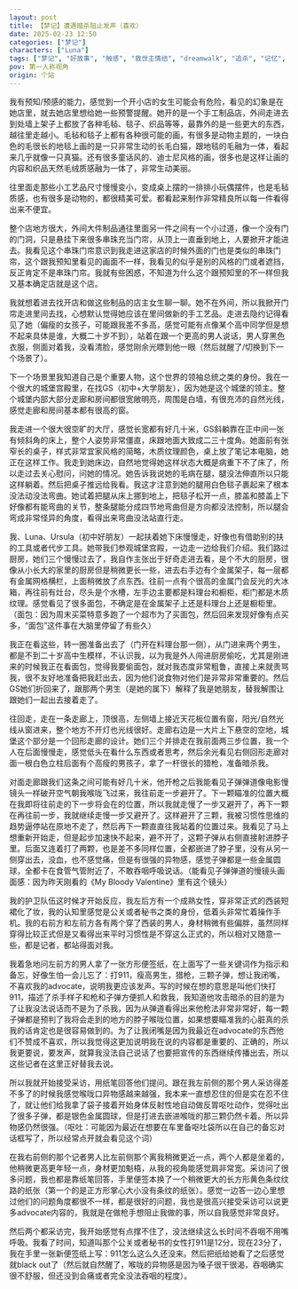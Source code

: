 ```yaml
---
layout: post
title: 【梦记】遭遇暗杀阻止发声（喜欢）
date: 2025-02-23 12:50
categories: ["梦记"]
characters: ["Luna"]
tags: ["梦记", "好故事", "触感", "救世主情结", "dreamwalk", "追杀", "记忆", "枪战"]
pov: 第一人称视角
origin: 个站
---
```


我有预知/预感的能力，感觉到一个开小店的女生可能会有危险，看见的幻象是在她店里，就去她店里想给她一些预警提醒。她开的是一个手工制品店，外间走进去到处墙上架子上都放了各种毛毡、毯子、织品等等，最靠外的是一些更大的东西，越往里走越小。毛毡和毯子上都有各种很可能的画，有很多是动物主题的，一块白色的毛很长的地毯上画的是一只非常生动的长毛白猫，跟地毯的毛融为一体，看起来几乎就像一只真猫。还有很多童话风的、迪士尼风格的画，很多也是这样让画的内容和织品天然毛绒质感融为一体了，非常生动美丽。

往里面走那些小工艺品尺寸慢慢变小，变成桌上摆的一排排小玩偶摆件，也是毛毡质感，也有很多是动物的，都很精美可爱。都看起来制作非常精良所以每一件看得出来不便宜。

整个店地方很大，外间大件制品通往里面另一件之间有一个小过道，像一个没有门的门洞，只是悬挂下来很多串珠充当门帘，从顶上一直垂到地上，人要掀开才能进去。我看见这个串珠门帘意识到我走进这家店的时候外面的门也是类似的串珠门帘，这个跟我预知里看见的画面不一样，我看见的似乎是别的风格的门或者遮挡，反正肯定不是串珠门帘。我就有些困惑，不知道为什么这个跟预知里的不一样但我又基本确定店就是这个店。

我就想着进去找开店和做这些制品的店主女生聊一聊。她不在外间，所以我掀开门帘走进里间去找，心想默认觉得她应该在里间做新的手工艺品。走进去隐约记得看见了她（偏瘦的女孩子，可能跟我差不多高，感觉可能有点像某个高中同学但是想不起来具体是谁，大概二十岁不到），站着在跟一个更高的男人说话，男人穿黑色衣服，侧面对着我，没看清脸，感觉刚余光瞟到他一眼（然后就醒了/切换到下一个场景了）。

下一个场景里我知道自己是个重要人物，这个世界的领袖总统之类的身份。我在一个很大的城堡宫殿里，在找GS（初中+大学朋友），因为她是这个城堡的领主。整个城堡内部大部分走廊和房间都很宽敞明亮，周围是白墙，有很充沛的自然光线，感觉走廊和房间基本都有很高的窗。

我走进一个很大很空旷的大厅，感觉长宽都有好几十米，GS斜躺靠在正中间一张有倾斜角的床上，整个人姿势非常僵直，床跟地面大致成二三十度角。她面前有张窄长的桌子，样式非常宜家风格的简略，木质纹理颜色，桌上放了笔记本电脑，她正在这样工作。我走到她床边，自然地觉得她这样状态大概是病重下不了床了，所以走过去关心慰问，问她的情况。她告诉我说她的毛病在腿，腿没法伸直所以只能这样躺着。然后把桌子推远给我看。我这才注意到她的腿用白色毯子裹起来了根本没法动没法弯曲。她试着把腿从床上挪到地上，把毯子松开一点，膝盖和膝盖上下好像都有能弯曲的关节，整条腿能分成四节地弯曲但是方向都没法控制，所以腿会弯成非常怪异的角度，看得出来弯曲没法站直行走。

我、Luna、Ursula（初中好朋友）一起扶着她下床慢慢走，好像也有借助别的扶的工具或者代步工具。她带我们参观城堡宫殿，一边走一边给我们介绍。我们路过厨房，她们三个慢慢过去了，我自作主张出于好奇走进去看，是个不大的厨房，很像从小长大的家里的厨房但是稍微更长一些，进去右手边有个金属架子，每一层都有金属网格横栏，上面稍微放了点东西。往前一点有个很高的金属门会反光的大冰箱，再往前有灶台，尽头是个水槽，左手边主要都是料理台和橱柜，柜门都是木质纹理。感觉看见了很多面包，不确定是在金属架子上还是料理台上还是橱柜里。（面包：因为周末买菜特意多跑了一个超市为了买面包，然后回来发现好像有点买多，“面包”这件事在大脑里停留了有些久）

我正在看这些，转一圈准备出去了（门开在料理台那一侧），从门进来两个男生，都是不到二十岁高中生模样，不认识我，以为我是外人闯进厨房偷吃，尤其是刚进来的时候我正在看面包，觉得我要偷面包，就对我态度非常粗鲁，直接上来就责骂我，很不友好地准备把我赶出去，因为他们说食物对他们是非常非常重要的。然后GS她们折回来了，跟那两个男生（是她的属下）解释了我是她朋友，替我解围让跟她们一起出去接着走了。

往回走，走在一条走廊上，顶很高，左侧墙上接近天花板位置有窗，阳光/自然光线从窗进来，整个地方不开灯也光线很好。走廊右边是一大片上下悬空的空地，城堡这个部分是一个回形走廊的设计。她们三个并排走在我前面两三步位置，我一个人在后面慢慢走，感觉低头在看什么东西或者思考，然后余光看见右侧回形走廊对面一根白色立柱后面有个高瘦的男孩子，拿了一杆很长的猎枪，准备暗杀我。

对面走廊跟我们这条之间可能有好几十米，他开枪之后我能看见子弹弹道像电影慢镜头一样破开空气朝我喉咙飞过来，我往前走一步避开了。下一颗瞄准的位置大概在我即将往前走的下一步将会在的位置，所以我就走慢了一步又避开了，再下一颗在再往前一步，我就继续走慢一步又避开了。这样避开了三颗，我被习惯性思维的趋势逼停站在原地不走了，然后再下一颗直直往我站着的位置过来。我看见了马上想重新开始走，但是起步加速快不起来，避不开了，这颗子弹从右侧直接射进脖子里。后面又连着打了两颗，也是差不多同样位置，全都嵌进了脖子里，没有从另一侧穿出去，没血，也不感觉痛，但是有很强的异物感，感觉子弹都是一些金属圆球，全都卡在食管气管附近了，不敢吞咽呼吸说话。（能看见子弹弹道的慢镜头画面感：因为昨天刚看的《My Bloody Valentine》里有这个镜头）

我的护卫队伍这时候才开始反应，我左后方有一个成熟女性，穿非常正式的西装短裙化了妆，我的认知里感觉是公关或者秘书之类的身份，低着头非常忙着操作手机。我的右前方和左前方各有两个穿了西装的男人，身材稍微有些偏胖，虽然同样穿得比较正式但是又看得出来平时习惯性是不穿这么正式的，所以相对又随意一些，都是记者，都站得面对我。

我着急地问左前方的男人拿了一张方形便签纸，在上面写了一些关键词作为指示和备忘，好像生怕一会儿忘了：打911，瘦高男生，猎枪，三颗子弹，想让我闭嘴，不喜欢我的advocate，说明我更应该发声。写的时候在想的意思是叫他们快打911，描述了杀手样子和枪和子弹方便抓人和救我，我知道他攻击暗杀的目的是为了让我没法说话而不是为了杀我，因为从弹道看得出来他枪法非常非常好，每一颗子弹都是预判了我将会走到的地方的脖子喉咙位置，如果想要瞄准我的心脏真的杀我的话肯定也是很容易做到的。为了让我闭嘴是因为我最近在advocate的东西他们不赞成不喜欢，所以我觉得这更加说明我在说的内容都是重要的、正确的，所以我更要说，要发声，就算我没法自己说话了也要把宣传的东西继续传播出去，所以这些记者在这里正好替我去说。

所以我就开始接受采访，用纸笔回答他们提问。跟在我左前侧的那个男人采访得差不多了的时候我感觉喉咙口异物感越来越强，我本来一直想忍住的但是实在忍不住了，就让他们给我拿了袋子接着开始身体反射性地自动做反胃呕吐动作，觉得吐出了很多子弹，都是银色金属圆球，但是打进去嵌进喉咙的那三颗仍然卡着。所以异物感仍然很强。（呕吐：可能因为最近在想要在车里备呕吐袋所以在自己的备忘对话框写了，所以经常点开就会看见这个词）

在我右前侧的那个记者男人比左前侧那个离我稍微更近一点，两个人都是坐着的，他稍微更高更年轻一点，身材更加魁梧，从我的视角能感觉肩非常宽。采访问了很多问题，我也都是靠纸笔回答，手里便签本换了一个稍微更大的长方形黄色条纹纹路的纸张（第一个的是正方形掌心大小没有条纹的纸张）。感觉一边答一边心里想过他们的问题角度都很不一样，都是很好的问题，我也是很高兴接受采访可以说更多advocate内容的，我就是在做枪手想阻止我做的事，所以自我感觉非常良好。

然后两个都采访完，我开始感觉有点撑不住了，没法继续这么长时间不吞咽不用嘴呼吸。我看了时间，知道叫那个公关或者秘书的女性打911是12分，现在23分了，我在手里一张新便签纸上写：911怎么这么久还没来。然后把纸给她看了之后感觉就black out了（然后就自然醒了，喉咙的异物感是因为嗓子很干很渴，吞咽确实很不舒服，但还没到会痛或者完全没法吞咽的程度）。
